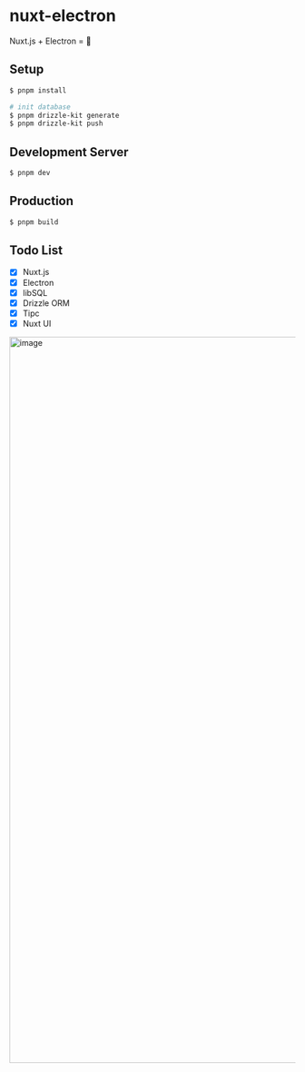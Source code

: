 # nuxt-electron

Nuxt.js + Electron = 💖

## Setup

```bash
$ pnpm install

# init database
$ pnpm drizzle-kit generate
$ pnpm drizzle-kit push
```

## Development Server

```bash
$ pnpm dev
```

## Production

```bash
$ pnpm build
```

## Todo List

- [x] Nuxt.js
- [x] Electron
- [x] libSQL
- [x] Drizzle ORM
- [x] Tipc
- [x] Nuxt UI

<img width="1280" alt="image" src="https://github.com/user-attachments/assets/71a52493-b5b4-48c0-b367-7f0efd2e8190" />
